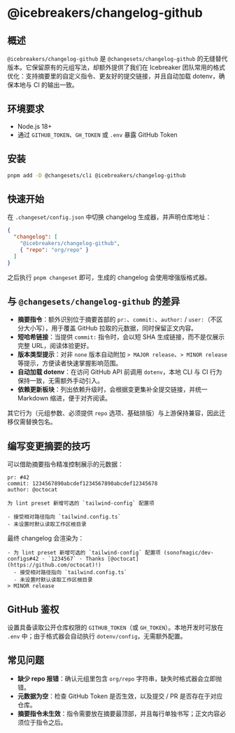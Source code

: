 # @icebreakers/changelog-github

## 概述

`@icebreakers/changelog-github` 是 `@changesets/changelog-github` 的无缝替代版本。它保留原有的元组写法，却额外提供了我们在 Icebreaker 团队常用的格式优化：支持摘要里的自定义指令、更友好的提交链接，并且自动加载 dotenv，确保本地与 CI 的输出一致。

## 环境要求

- Node.js 18+
- 通过 `GITHUB_TOKEN`、`GH_TOKEN` 或 `.env` 暴露 GitHub Token

## 安装

```bash
pnpm add -D @changesets/cli @icebreakers/changelog-github
```

## 快速开始

在 `.changeset/config.json` 中切换 changelog 生成器，并声明仓库地址：

```json
{
  "changelog": [
    "@icebreakers/changelog-github",
    { "repo": "org/repo" }
  ]
}
```

之后执行 `pnpm changeset` 即可，生成的 changelog 会使用增强版格式器。

## 与 `@changesets/changelog-github` 的差异

- **摘要指令**：额外识别位于摘要首部的 `pr:`、`commit:`、`author:` / `user:`（不区分大小写），用于覆盖 GitHub 拉取的元数据，同时保留正文内容。
- **短哈希链接**：当提供 `commit:` 指令时，会以短 SHA 生成链接，而不是仅展示完整 URL，阅读体验更好。
- **版本类型提示**：对非 `none` 版本自动附加 `> MAJOR release`、`> MINOR release` 等提示，方便读者快速掌握影响范围。
- **自动加载 dotenv**：在访问 GitHub API 前调用 `dotenv`，本地 CLI 与 CI 行为保持一致，无需额外手动引入。
- **依赖更新板块**：列出依赖升级时，会根据变更集补全提交链接，并统一 Markdown 缩进，便于对齐阅读。

其它行为（元组参数、必须提供 `repo` 选项、基础排版）与上游保持兼容，因此迁移仅需替换包名。

## 编写变更摘要的技巧

可以借助摘要指令精准控制展示的元数据：

```
pr: #42
commit: 1234567890abcdef1234567890abcdef12345678
author: @octocat

为 lint preset 新增可选的 `tailwind-config` 配置项

- 接受相对路径指向 `tailwind.config.ts`
- 未设置时默认读取工作区根目录
```

最终 changelog 会渲染为：

```
- 为 lint preset 新增可选的 `tailwind-config` 配置项 (sonofmagic/dev-configs#42 · `1234567` · Thanks [@octocat](https://github.com/octocat)!)
  - 接受相对路径指向 `tailwind.config.ts`
  - 未设置时默认读取工作区根目录
> MINOR release
```

## GitHub 鉴权

设置具备读取公开仓库权限的 `GITHUB_TOKEN`（或 `GH_TOKEN`）。本地开发时可放在 `.env` 中；由于格式器会自动执行 `dotenv/config`，无需额外配置。

## 常见问题

- **缺少 repo 报错**：确认元组里包含 `org/repo` 字符串，缺失时格式器会立即抛错。
- **元数据为空**：检查 GitHub Token 是否生效，以及提交 / PR 是否存在于对应仓库。
- **摘要指令未生效**：指令需要放在摘要最顶部，并且每行单独书写；正文内容必须位于指令之后。
